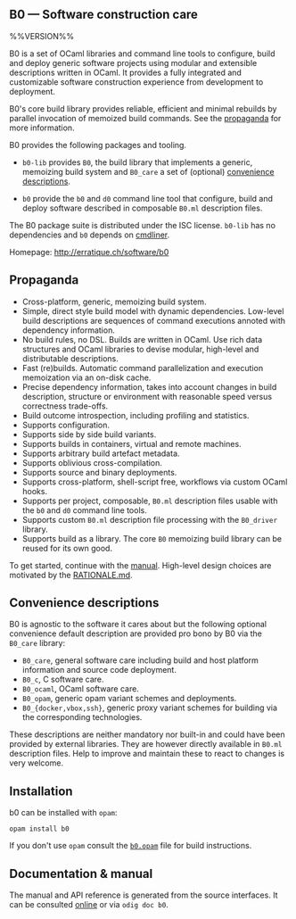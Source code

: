 B0 — Software construction care
-------------------------------------------------------------------------------
%%VERSION%%

B0 is a set of OCaml libraries and command line tools to configure,
build and deploy generic software projects using modular and
extensible descriptions written in OCaml. It provides a fully
integrated and customizable software construction experience from
development to deployment.

B0's core build library provides reliable, efficient and minimal
rebuilds by parallel invocation of memoized build commands. See the
[propaganda](#propaganda) for more information.

B0 provides the following packages and tooling.

* `b0-lib` provides `B0`, the build library that implements a generic,
  memoizing build system and `B0_care` a set of (optional)
  [convenience descriptions](#convenience-descriptions).

* `b0` provide the `b0` and `d0` command line tool that configure, build
   and deploy software described in composable `B0.ml` description files.

The B0 package suite is distributed under the ISC license. `b0-lib` has
no dependencies and `b0` depends on [cmdliner][cmdliner].

[cmdliner]: http://erratique.ch/software/cmdliner

Homepage: http://erratique.ch/software/b0  


## Propaganda

* Cross-platform, generic, memoizing build system.
* Simple, direct style build model with dynamic dependencies.
  Low-level build descriptions are sequences of command
  executions annoted with dependency information.
* No build rules, no DSL. Builds are written in OCaml. Use rich data
  structures and OCaml libraries to devise modular, high-level and
  distributable descriptions.
* Fast (re)builds. Automatic command parallelization and execution
  memoization via an on-disk cache.
* Precise dependency information, takes into account changes in build
  description, structure or environment with reasonable speed versus
  correctness trade-offs.
* Build outcome introspection, including profiling and statistics.
* Supports configuration.
* Supports side by side build variants.
* Supports builds in containers, virtual and remote machines.
* Supports arbitrary build artefact metadata.
* Supports oblivious cross-compilation.
* Supports source and binary deployments.
* Supports cross-platform, shell-script free, workflows via custom OCaml hooks.
* Supports per project, composable, `B0.ml` description files usable with
  the `b0` and `d0` command line tools.
* Supports custom `B0.ml` description file processing with the 
  `B0_driver` library.
* Supports build as a library. The core `B0` memoizing build library
  can be reused for its own good.

To get started, continue with the [manual][doc]. High-level design
choices are motivated by the [RATIONALE.md](RATIONALE.md).

## Convenience descriptions

B0 is agnostic to the software it cares about but the following
optional convenience default description are provided pro bono by B0
via the `B0_care` library:

* `B0_care`, general software care including build and host platform
   information and source code deployment.
* `B0_c`, C software care.
* `B0_ocaml`, OCaml software care.
* `B0_opam`, generic opam variant schemes and deployments.
* `B0_{docker,vbox,ssh}`, generic proxy variant schemes for
   building via the corresponding technologies.
 
These descriptions are neither mandatory nor built-in and could have
been provided by external libraries. They are however directly
available in `B0.ml` description files. Help to improve and maintain
these to react to changes is very welcome.

## Installation

b0 can be installed with `opam`:

    opam install b0

If you don't use `opam` consult the [`b0.opam`](b0.opam) file for build
instructions.

## Documentation & manual

The manual and API reference is generated from the source
interfaces. It can be consulted [online][doc] or via `odig doc
b0`.

[doc]: http://erratique.ch/software/b0/doc
